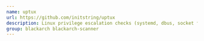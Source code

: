 ```yaml
---
name: uptux
url: https://github.com/initstring/uptux
description: Linux privilege escalation checks (systemd, dbus, socket fun, etc).
group: blackarch blackarch-scanner
---
```

